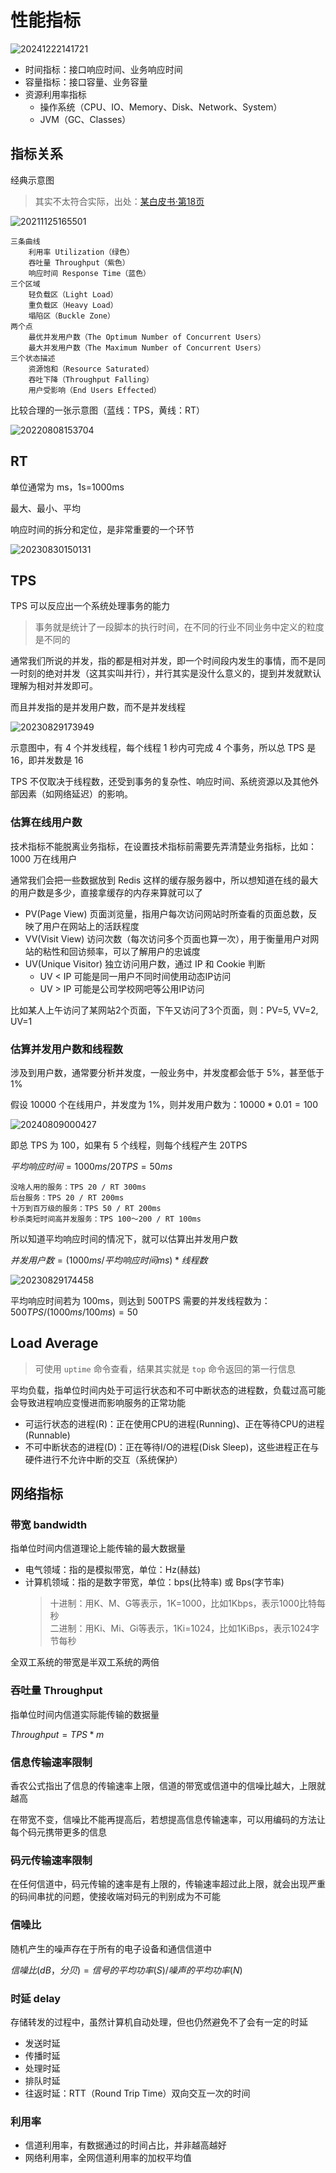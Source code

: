 # 性能指标

![20241222141721](https://image.zuoright.com/20241222141721.png)

- 时间指标：接口响应时间、业务响应时间
- 容量指标：接口容量、业务容量
- 资源利用率指标
    - 操作系统（CPU、IO、Memory、Disk、Network、System）
    - JVM（GC、Classes）

## 指标关系

经典示意图

> 其实不太符合实际，出处：[某白皮书·第18页](http://hosteddocs.ittoolbox.com/questnolg22106java.pdf)

![20211125165501](http://image.zuoright.com/20211125165501.png)

```text
三条曲线
    利用率 Utilization（绿色）
    吞吐量 Throughput（紫色）
    响应时间 Response Time（蓝色）
三个区域
    轻负载区（Light Load）
    重负载区（Heavy Load）
    塌陷区（Buckle Zone）
两个点
    最优并发用户数（The Optimum Number of Concurrent Users）
    最大并发用户数（The Maximum Number of Concurrent Users）
三个状态描述
    资源饱和（Resource Saturated）
    吞吐下降（Throughput Falling）
    用户受影响（End Users Effected）
```

比较合理的一张示意图（蓝线：TPS，黄线：RT）

![20220808153704](http://image.zuoright.com/20220808153704.png)

## RT

单位通常为 ms，1s=1000ms

最大、最小、平均

响应时间的拆分和定位，是非常重要的一个环节

![20230830150131](https://image.zuoright.com/20230830150131.png)

## TPS

TPS 可以反应出一个系统处理事务的能力

> 事务就是统计了一段脚本的执行时间，在不同的行业不同业务中定义的粒度是不同的

通常我们所说的并发，指的都是相对并发，即一个时间段内发生的事情，而不是同一时刻的绝对并发（这其实叫并行），并行其实是没什么意义的，提到并发就默认理解为相对并发即可。

而且并发指的是并发用户数，而不是并发线程

![20230829173949](https://image.zuoright.com/20230829173949.png)

示意图中，有 4 个并发线程，每个线程 1 秒内可完成 4 个事务，所以总 TPS 是 16，即并发数是 16

TPS 不仅取决于线程数，还受到事务的复杂性、响应时间、系统资源以及其他外部因素（如网络延迟）的影响。

### 估算在线用户数

技术指标不能脱离业务指标，在设置技术指标前需要先弄清楚业务指标，比如：1000 万在线用户

通常我们会把一些数据放到 Redis 这样的缓存服务器中，所以想知道在线的最大的用户数是多少，直接拿缓存的内存来算就可以了

- PV(Page View) 页面浏览量，指用户每次访问网站时所查看的页面总数，反映了用户在网站上的活跃程度
- VV(Visit View) 访问次数（每次访问多个页面也算一次），用于衡量用户对网站的粘性和回访频率，可以了解用户的忠诚度
- UV(Unique Visitor) 独立访问用户数，通过 IP 和 Cookie 判断
    - UV < IP 可能是同一用户不同时间使用动态IP访问
    - UV > IP 可能是公司学校网吧等公用IP访问

比如某人上午访问了某网站2个页面，下午又访问了3个页面，则：PV=5, VV=2, UV=1

### 估算并发用户数和线程数

涉及到用户数，通常要分析并发度，一般业务中，并发度都会低于 5%，甚至低于 1%

假设 10000 个在线用户，并发度为 1%，则并发用户数为：$10000 * 0.01 = 100$

![20240809000427](https://image.zuoright.com/20240809000427.png)

即总 TPS 为 100，如果有 5 个线程，则每个线程产生 20TPS

$平均响应时间 = 1000ms / 20TPS = 50ms$

```text
没啥人用的服务：TPS 20 / RT 300ms
后台服务：TPS 20 / RT 200ms
十万到百万级的服务：TPS 50 / RT 200ms
秒杀类短时间高并发服务：TPS 100～200 / RT 100ms
```

所以知道平均响应时间的情况下，就可以估算出并发用户数

$并发用户数 = (1000ms/平均响应时间ms) * 线程数$

![20230829174458](https://image.zuoright.com/20230829174458.png)

平均响应时间若为 100ms，则达到 500TPS 需要的并发线程数为：$500TPS / (1000ms/100ms) = 50$

## Load Average

> 可使用 `uptime` 命令查看，结果其实就是 `top` 命令返回的第一行信息

平均负载，指单位时间内处于可运⾏状态和不可中断状态的进程数，负载过⾼可能会导致进程响应变慢进⽽影响服务的正常功能

- 可运⾏状态的进程(R)：正在使⽤CPU的进程(Running)、正在等待CPU的进程(Runnable)
- 不可中断状态的进程(D)：正在等待I/O的进程(Disk Sleep)，这些进程正在与硬件进⾏不允许中断的交互（系统保护）

## 网络指标

### 带宽 bandwidth

指单位时间内信道理论上能传输的最大数据量

- 电气领域：指的是模拟带宽，单位：Hz(赫兹)
- 计算机领域：指的是数字带宽，单位：bps(比特率) 或 Bps(字节率)
  > 十进制：用K、M、G等表示，1K=1000，比如1Kbps，表示1000比特每秒  
  > 二进制：用Ki、Mi、Gi等表示，1Ki=1024，比如1KiBps，表示1024字节每秒

全双工系统的带宽是半双工系统的两倍

### 吞吐量 Throughput

指单位时间内信道实际能传输的数据量

$Throughput = TPS * m$

### 信息传输速率限制

香农公式指出了信息的传输速率上限，信道的带宽或信道中的信噪比越大，上限就越高

在带宽不变，信噪比不能再提高后，若想提高信息传输速率，可以用编码的方法让每个码元携带更多的信息

### 码元传输速率限制

在任何信道中，码元传输的速率是有上限的，传输速率超过此上限，就会出现严重的码间串扰的问题，使接收端对码元的判别成为不可能

### 信噪比

随机产生的噪声存在于所有的电子设备和通信信道中

$信噪比(dB，分贝) = 信号的平均功率(S) / 噪声的平均功率(N)$

### 时延 delay

存储转发的过程中，虽然计算机自动处理，但也仍然避免不了会有一定的时延

- 发送时延
- 传播时延
- 处理时延
- 排队时延
- 往返时延：RTT（Round Trip Time）双向交互一次的时间

### 利用率

- 信道利用率，有数据通过的时间占比，并非越高越好
- 网络利用率，全网信道利用率的加权平均值
